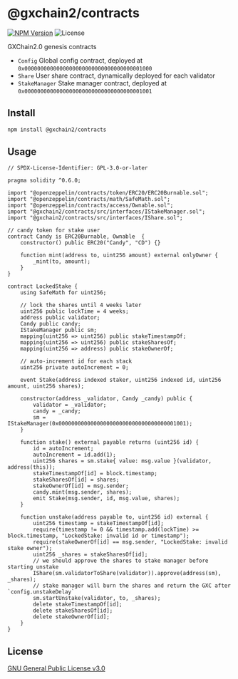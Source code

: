# @gxchain2/contracts

[![NPM Version](https://img.shields.io/npm/v/@gxchain2/contracts)](https://www.npmjs.org/package/@gxchain2/contracts)
![License](https://img.shields.io/npm/l/@gxchain2/contracts)

GXChain2.0 genesis contracts

- `Config` Global config contract, deployed at `0x0000000000000000000000000000000000001000`
- `Share` User share contract, dynamically deployed for each validator
- `StakeManager` Stake manager contract, deployed at `0x0000000000000000000000000000000000001001`

## Install

```sh
npm install @gxchain2/contracts
```

## Usage

```solidity
// SPDX-License-Identifier: GPL-3.0-or-later

pragma solidity ^0.6.0;

import "@openzeppelin/contracts/token/ERC20/ERC20Burnable.sol";
import "@openzeppelin/contracts/math/SafeMath.sol";
import "@openzeppelin/contracts/access/Ownable.sol";
import "@gxchain2/contracts/src/interfaces/IStakeManager.sol";
import "@gxchain2/contracts/src/interfaces/IShare.sol";

// candy token for stake user
contract Candy is ERC20Burnable, Ownable  {
    constructor() public ERC20("Candy", "CD") {}

    function mint(address to, uint256 amount) external onlyOwner {
        _mint(to, amount);
    }
}

contract LockedStake {
    using SafeMath for uint256;

    // lock the shares until 4 weeks later
    uint256 public lockTime = 4 weeks;
    address public validator;
    Candy public candy;
    IStakeManager public sm;
    mapping(uint256 => uint256) public stakeTimestampOf;
    mapping(uint256 => uint256) public stakeSharesOf;
    mapping(uint256 => address) public stakeOwnerOf;

    // auto-increment id for each stack
    uint256 private autoIncrement = 0;

    event Stake(address indexed staker, uint256 indexed id, uint256 amount, uint256 shares);

    constructor(address _validator, Candy _candy) public {
        validator = _validator;
        candy = _candy;
        sm = IStakeManager(0x0000000000000000000000000000000000001001);
    }

    function stake() external payable returns (uint256 id) {
        id = autoIncrement;
        autoIncrement = id.add(1);
        uint256 shares = sm.stake{ value: msg.value }(validator, address(this));
        stakeTimestampOf[id] = block.timestamp;
        stakeSharesOf[id] = shares;
        stakeOwnerOf[id] = msg.sender;
        candy.mint(msg.sender, shares);
        emit Stake(msg.sender, id, msg.value, shares);
    }

    function unstake(address payable to, uint256 id) external {
        uint256 timestamp = stakeTimestampOf[id];
        require(timestamp != 0 && timestamp.add(lockTime) >= block.timestamp, "LockedStake: invalid id or timestamp");
        require(stakeOwnerOf[id] == msg.sender, "LockedStake: invalid stake owner");
        uint256 _shares = stakeSharesOf[id];
        // we should approve the shares to stake manager before starting unstake
        IShare(sm.validatorToShare(validator)).approve(address(sm), _shares);
        // stake manager will burn the shares and return the GXC after `config.unstakeDelay`
        sm.startUnstake(validator, to, _shares);
        delete stakeTimestampOf[id];
        delete stakeSharesOf[id];
        delete stakeOwnerOf[id];
    }
}
```

## License

[GNU General Public License v3.0](https://www.gnu.org/licenses/gpl-3.0.en.html)
